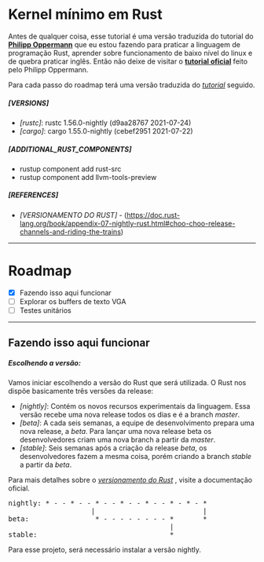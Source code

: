 # Kernel mínimo em Rust

Antes de qualquer coisa, esse tutorial é uma versão traduzida do tutorial do **[Philipp Oppermann](https://github.com/phil-opp)** que eu estou fazendo para praticar a linguagem de programação Rust, aprender sobre funcionamento de baixo nível do linux e de quebra praticar inglês. Então não deixe de visitar o **[tutorial oficial](https://os.phil-opp.com/minimal-rust-kernel/)** feito pelo Philipp Oppermann.

Para cada passo do roadmap terá uma versão traduzida do *[tutorial](#tutorial)* seguido.

##### [VERSIONS]
- *[rustc]*: rustc 1.56.0-nightly (d9aa28767 2021-07-24)
- *[cargo]*: cargo 1.55.0-nightly (cebef2951 2021-07-22)

##### [ADDITIONAL_RUST_COMPONENTS]
- rustup component add rust-src
- rustup component add llvm-tools-preview

##### [REFERENCES]
- *[<a id="versionamento">VERSIONAMENTO DO RUST]* - (https://doc.rust-lang.org/book/appendix-07-nightly-rust.html#choo-choo-release-channels-and-riding-the-trains)

---

# Roadmap
- [x] Fazendo isso aqui funcionar
- [ ] Explorar os buffers de texto VGA
- [ ] Testes unitários

---

## **Fazendo isso aqui funcionar**

##### *Escolhendo a versão*:
Vamos iniciar escolhendo a versão do Rust que será utilizada. O Rust nos dispõe basicamente três versões da release:

- *[nightly]*: Contém os novos recursos experimentais da linguagem. Essa versão recebe uma nova release todos os dias e é a branch *master*.
- *[beta]*: A cada seis semanas, a equipe de desenvolvimento prepara uma nova release, a *beta*. Para lançar uma nova release beta os desenvolvedores criam uma nova branch a partir da *master*.
- *[stable]*: Seis semanas após a criação da release *beta*, os desenvolvedores fazem a mesma coisa, porém criando a branch *stable* a partir da *beta*.

Para mais detalhes sobre o *[versionamento do Rust](#tutorial)* , visite a documentação oficial.

<pre>
nightly: * - - * - - * - - * - - * - - * - * - *
                    |                          |
beta:                * - - - - - - - - *       *
                                       |
stable:                                *
</pre>


Para esse projeto, será necessário instalar a versão nightly.

